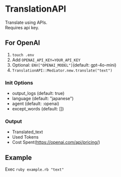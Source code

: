 # TranslationAPI

Translate using APIs.  
Requires api key.  

## For OpenAI

1. `touch .env`
2. Add `OPENAI_API_KEY=YOUR_API_KEY`  
3. Optional: `ENV["OPENAI_MODEL"]`(default: gpt-4o-mini)
4. `TranslationAPI::Mediator.new.translate("text")`

### Init Options

* output_logs (default: true)  
* language (default: "japanese")  
* agent (default: :openai)  
* except_words (default: [])  

### Output

* Translated_text
* Used Tokens
* Cost Spent(https://openai.com/api/pricing/)

## Example

Exec `ruby example.rb "text"`
